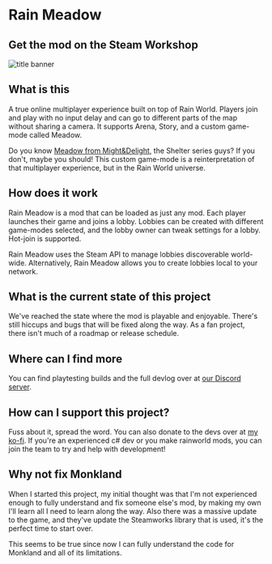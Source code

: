 ﻿# Rain Meadow
## Get the mod on the Steam Workshop

![title banner](/Docs/banner.png)

## What is this

A true online multiplayer experience built on top of Rain World. Players join and play with no input delay and can go to different parts of the map without sharing a camera. It supports Arena, Story, and a custom game-mode called Meadow.

Do you know [Meadow from Might&Delight](https://store.steampowered.com/app/486310/Meadow/), the Shelter series guys? If you don't, maybe you should! This custom game-mode is a reinterpretation of that multiplayer experience, but in the Rain World universe.

## How does it work

Rain Meadow is a mod that can be loaded as just any mod. Each player launches their game and joins a lobby. Lobbies can be created with different game-modes selected, and the lobby owner can tweak settings for a lobby. Hot-join is supported.

Rain Meadow uses the Steam API to manage lobbies discoverable world-wide. Alternatively, Rain Meadow allows you to create lobbies local to your network.

## What is the current state of this project

We've reached the state where the mod is playable and enjoyable. There's still hiccups and bugs that will be fixed along the way. As a fan project, there isn't much of a roadmap or release schedule.

## Where can I find more

You can find playtesting builds and the full devlog over at [our Discord server](https://discord.gg/Ze3qaYq49j).

## How can I support this project?

Fuss about it, spread the word. You can also donate to the devs over at [my ko-fi](https://ko-fi.com/henpemaz). If you're an experienced c# dev or you make rainworld mods, you can join the team to try and help with development!

## Why not fix Monkland

When I started this project, my initial thought was that I'm not experienced enough to fully understand and fix someone else's mod, by making my own I'll learn all I need to learn along the way. Also there was a massive update to the game, and they've update the Steamworks library that is used, it's the perfect time to start over.

This seems to be true since now I can fully understand the code for Monkland and all of its limitations.
